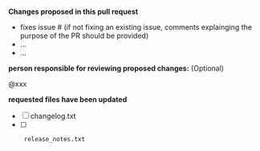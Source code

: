 **Changes proposed in this pull request**
 - fixes issue #  (if not fixing an existing issue, comments explainging the purpose of the PR should be provided)
 - ...
 - ...

 
 **person responsible for reviewing proposed changes:** (Optional)

@xxx

**requested files have been updated**

 - [ ] changelog.txt
 - [ ]  	release_notes.txt
